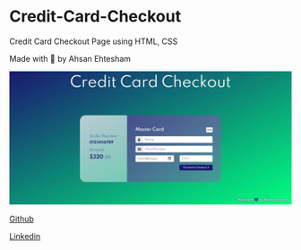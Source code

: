# Credit-Card-Checkout
Credit Card Checkout Page using HTML, CSS

Made with 💙 by Ahsan Ehtesham

![Done](./Done.JPG)

[Github](https://github.com/Ahsan-Ehtesham/)

[Linkedin](https://www.linkedin.com/in/ahsan-ehtesham-a6810018b/)
